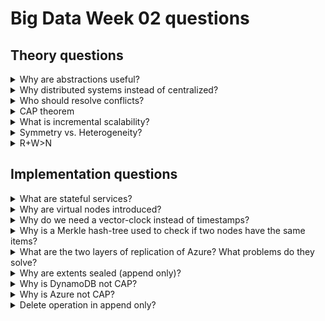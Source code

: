# Big Data Week 02 questions
## Theory questions
<details><summary>Why are abstractions useful? </summary>
	
- They limit the complexity at a node. With less complexity resources can be saved by relying on others to do their job right and more importantly reduces coding/maintenance time.
- This abstraction works bottom-up as well as top-down; A computer language does not know which bytes it manipulates and the CPU core does not know which computer language you use.
		
</details>

<details><summary>Why distributed systems instead of centralized? </summary>
	
- Highly available.
- Easier to scale out, because we do not have a strong master that needs many resources.
		
</details>
	
<details><summary>Who should resolve conflicts? </summary>
	
- The client should resolve conflicts, because he knows what to do with them, as different applications need different solving strategies.	
		
</details>
	
<details><summary>CAP theorem </summary>
		
- No **C**onsistency: Just return your store/garbage.
- No **A**vailabilty: It takes forever.
- No **P**artition-tolerance: There is no partitioning.	
	
	
</details>
	
<details><summary>What is incremental scalability?</summary>
	
- It is the scalability behaviour of adding more machines; you should be able to add/remove one(or more) machines at a time without much penalty.
		
</details>
	
<details><summary>Symmetry vs. Heterogeneity? </summary>
	
- both if possible
- Symmetry means every system has the same responsibilities; there is no clear master.
- Heterogeneity allows that servers have different CPUs/hardware, but still in the same ballpark (e.g. 8GB vs 16 GB, not 4 KB). They have more/less load according to their exact hardware.
- Nodes are symmetric in responsibilities but heterogeneous in loads.	
		
</details>	

<details><summary>R+W>N </summary>
	
- **N** amount of replicates in the system. 
- **R** amount of replicates that we need to get to successfully **read**. If **R** is big, **W** is low and the clients can **write** faster. 
- **W** amount of replicates that we need to get to successfully **write**. If **W** is big, **R** is low and clients can **read** faster.
- If both are high, we have a higher consistency, durability, but slower (increased latency) and worse availability.
- R+W>N: There has to be at least one node that has seen a write up-date that gets read. 	
		
</details>	
	
## Implementation questions
<details><summary>What are stateful services? </summary>
	
- Stateful services have to fetch something in memory that can change, stateless services do not need any data-memory; only code-memory.		
		
</details>

<details><summary>Why are virtual nodes introduced?</summary>
	
- Easier to distribute/balance across nodes.
- Counter randomness a bit.		
		
</details>

<details><summary>Why do we need a vector-clock instead of timestamps? </summary>
	
- Ensure consistency.
	- Imagine a scenario with N=2, R=2, W=1. Client1 adds "hi" to node 1 and afterwards Client2 adds "bye" to node 2,
		without a synchronisation between the two nodes in between. If a client now reads it gets the two versions and can not tell if "bye" deleted "hi" first or just the scenario as above.
	- With vector-clocks this can be resolved, because the reading client sees, that they have not updated with each other; they are forks of each other.		
		
</details>

<details><summary>Why is a Merkle hash-tree used to check if two nodes have the same items? </summary>
	
- The Merkle tree allows for easier checks of the whole ring. The leafs are one key-range each and each parent is the hash of its children;
	like that a node only has to check the hashes it got from the sibling up to the top, instead of hashing other leafs.
- Like this it is easier to check if both copies of a key-range have the same items.		
		
</details>
<details><summary>What are the two layers of replication of Azure? What problems do they solve? </summary>
	
- **Partition level**: Replication across stamps (in different datacenters) e.g. a power outage. Does not understand extents.
- **Stream level**: Replication inside of the stamp to deal with failed hard-drives/bit flip.		
		
</details>	
<details><summary>Why are extents sealed (append only)? </summary>
	
- Much easier to give consistency and deliver snapshots at the price of the size of the data.		
		
</details>
<details><summary>Why is DynamoDB not CAP? </summary>
	
- There is no consistency if a partition occurred.
		
</details>
<details><summary>Why is Azure not CAP? </summary>
	
- Ensures partition-freedom and availability, but no consistency. 
- Don't talk to the smaller partition if it is bad/unreachable and then fix the smaller partition, when it is up-to-date, that works in the real world, but not in the CAP-Theorem.		
		
</details>
	
<details><summary>Delete operation in append only? </summary>
	
- I am not sure, sorry		
		
</details>